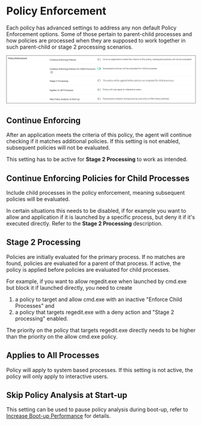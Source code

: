 [title]: # (Policy Enforcement)
[tags]: # (stage 2 processing)
[priority]: # (6)
# Policy Enforcement

Each policy has advanced settings to address any non default Policy Enforcement options. Some of those pertain to parent-child processes and how policies are processed when they are supposed to work together in such parent-child or stage 2 processing scenarios.

![policy enforcement](images/policy-enforcement.png "Policy Enforcement options under Advanced on each application policy")

## Continue Enforcing

After an application meets the criteria of this policy, the agent will continue checking if it matches additional policies. If this setting is not enabled, subsequent policies will not be evaluated.

This setting has to be active for __Stage 2 Processing__ to work as intended.

## Continue Enforcing Policies for Child Processes

Include child processes in the policy enforcement, meaning subsequent policies will be evaluated.

In certain situations this needs to be disabled, if for example you want to allow and application if it is launched by a specific process, but deny it if it's executed directly. Refer to the __Stage 2 Processing__ description.

## Stage 2 Processing

Policies are initially evaluated for the primary process. If no matches are found, policies are evaluated for a parent of that process. If active, the policy is applied before policies are evaluated for child processes.

For example, if you want to allow regedit.exe when launched by cmd.exe but block it if launched directly, you need to create

1. a policy to target and allow cmd.exe with an inactive "Enforce Child Processes" and
1. a policy that targets regedit.exe with a deny action and "Stage 2 processing" enabled.

The priority on the policy that targets regedit.exe directly needs to be higher than the priority on the allow cmd.exe policy.

## Applies to All Processes

Policy will apply to system based processes. If this setting is not active, the policy will only apply to interactive users.

## Skip Policy Analysis at Start-up

This setting can be used to pause policy analysis during boot-up, refer to [Increase Boot-up Performance](../../../troubleshooting/performance/boot-up.md) for details.
